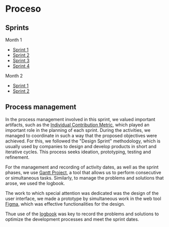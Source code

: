 <h1>Proceso</h1>

## Sprints 

Month 1

- [Sprint 1](https://github.com/danivillarino/Equipo2_FIS/blob/8102534b7af002245e8d5fd0d49b59e0fd70d7de/Proceso/Sprint%20%231.md)
- [Sprint 2](https://github.com/danivillarino/Equipo2_FIS/blob/db5a78cfe28325c378c41d3f30062ad8429a4fbf/Proceso/Sprint%20%232.md)
- [Sprint 3](https://github.com/danivillarino/Equipo2_FIS/blob/b04cbd82918f86df45dd86b8a73487246bb8f324/Proceso/Sprint%20%233.md)
- [Sprint 4](https://github.com/danivillarino/Equipo2_FIS/blob/706eec79b52f634748fb6d380c6cb91e821973fc/Proceso/Sprint%20%234.md)

Month 2
- [Sprint 1](https://github.com/danivillarino/Equipo2_FIS/blob/54d2d10e6a8e18bfd59ba8b0ee0ee85fc5f1953e/Proceso/Sprint%20%231_M2.md)
- [Sprint 2](https://github.com/danivillarino/Equipo2_FIS/blob/54d2d10e6a8e18bfd59ba8b0ee0ee85fc5f1953e/Proceso/Sprint%20%232_M2.md)
## Process management
In the process management involved in this sprint, we valued important artifacts, such as the [Individual Contribution Metric](https://github.com/danivillarino/Equipo2_FIS/blob/e703fce82f840feb6f5d2259f535150c2a7c1ebb/Proceso/All%20activity%20scores.md), 
which played an important role in the planning of each sprint. During the activities, we managed to coordinate in such a way that the proposed objectives were achieved. For this, we followed the "Design Sprint" methodology, which is usually used by companies to design and develop products in short and iterative cycles. This process seeks ideation, prototyping, testing and refinement. 

For the management and recording of activity dates, as well as the sprint phases, we use [Gantt Project](actualizar), a tool that allows us to perform consecutive or simultaneous tasks. Similarly, to manage the problems and solutions that arose, we used the logbook.

The work to which special attention was dedicated was the design of the user interface, we made a prototype by simultaneous work in the web tool [Figma](actualizar),  which was effective functionalities for the design.

Thue use of the [logbook](pendiente)  was key to record the problems and solutions to optimize the development processes and meet the sprint dates.

